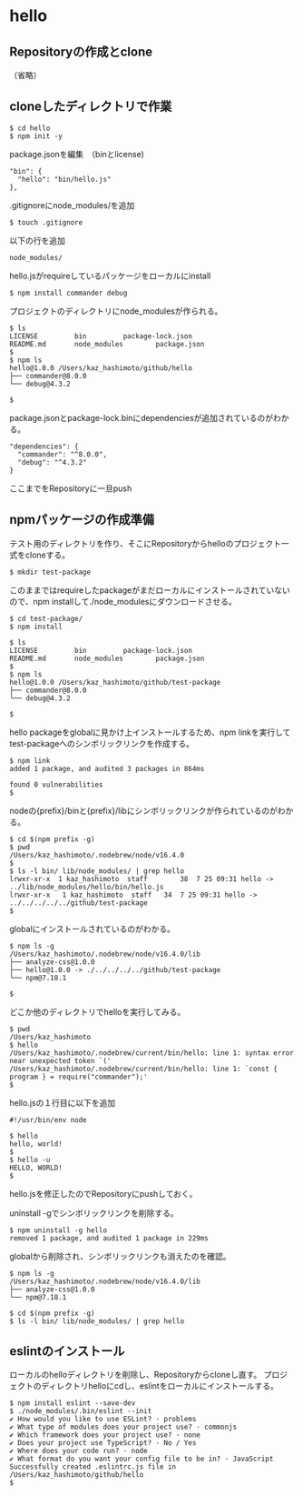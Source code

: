 # hello

## Repositoryの作成とclone
（省略）

## cloneしたディレクトリで作業
```
$ cd hello
$ npm init -y
```

package.jsonを編集　（binとlicense)
```
"bin": {
  "hello": "bin/hello.js"
},
```

.gitignoreにnode_modules/を追加
```
$ touch .gitignore
```

以下の行を追加
```
node_modules/
```

hello.jsがrequireしているパッケージをローカルにinstall
```
$ npm install commander debug
```

プロジェクトのディレクトリにnode_modulesが作られる。
```
$ ls
LICENSE			bin			package-lock.json
README.md		node_modules		package.json
$
$ npm ls
hello@1.0.0 /Users/kaz_hashimoto/github/hello
├── commander@8.0.0
└── debug@4.3.2

$
```

package.jsonとpackage-lock.binにdependenciesが追加されているのがわかる。
```
"dependencies": {
  "commander": "^8.0.0",
  "debug": "^4.3.2"
}
```

ここまでをRepositoryに一旦push

## npmパッケージの作成準備
テスト用のディレクトリを作り、そこにRepositoryからhelloのプロジェクト一式をcloneする。
```
$ mkdir test-package
```

このままではrequireしたpackageがまだローカルにインストールされていないので、npm installして./node_modulesにダウンロードさせる。
```
$ cd test-package/
$ npm install
```

```
$ ls
LICENSE			bin			package-lock.json
README.md		node_modules		package.json
$
$ npm ls
hello@1.0.0 /Users/kaz_hashimoto/github/test-package
├── commander@8.0.0
└── debug@4.3.2

$
```

hello packageをglobalに見かけ上インストールするため、npm linkを実行してtest-packageへのシンボリックリンクを作成する。
```
$ npm link
added 1 package, and audited 3 packages in 864ms

found 0 vulnerabilities
$
```
nodeの{prefix}/binと{prefix}/libにシンボリックリンクが作られているのがわかる。
```
$ cd $(npm prefix -g)
$ pwd
/Users/kaz_hashimoto/.nodebrew/node/v16.4.0
$
$ ls -l bin/ lib/node_modules/ | grep hello
lrwxr-xr-x  1 kaz_hashimoto  staff        38  7 25 09:31 hello -> ../lib/node_modules/hello/bin/hello.js
lrwxr-xr-x   1 kaz_hashimoto  staff   34  7 25 09:31 hello -> ../../../../../github/test-package
$
```

globalにインストールされているのがわかる。
```
$ npm ls -g
/Users/kaz_hashimoto/.nodebrew/node/v16.4.0/lib
├── analyze-css@1.0.0
├── hello@1.0.0 -> ./../../../../github/test-package
└── npm@7.18.1

$
```

どこか他のディレクトリでhelloを実行してみる。
```
$ pwd
/Users/kaz_hashimoto
$ hello
/Users/kaz_hashimoto/.nodebrew/current/bin/hello: line 1: syntax error near unexpected token `('
/Users/kaz_hashimoto/.nodebrew/current/bin/hello: line 1: `const { program } = require("commander");'
$
```

hello.jsの１行目に以下を追加
```
#!/usr/bin/env node
```

```
$ hello
hello, world!
$
$ hello -u
HELLO, WORLD!
$
```

hello.jsを修正したのでRepositoryにpushしておく。

uninstall -gでシンボリックリンクを削除する。

```
$ npm uninstall -g hello
removed 1 package, and audited 1 package in 229ms
```
globalから削除され、シンボリックリンクも消えたのを確認。

```
$ npm ls -g
/Users/kaz_hashimoto/.nodebrew/node/v16.4.0/lib
├── analyze-css@1.0.0
└── npm@7.18.1

$ cd $(npm prefix -g)
$ ls -l bin/ lib/node_modules/ | grep hello

```

## eslintのインストール

ローカルのhelloディレクトリを削除し、Repositoryからcloneし直す。
プロジェクトのディレクトリhelloにcdし、eslintをローカルにインストールする。
```
$ npm install eslint --save-dev
$ ./node_modules/.bin/eslint --init
✔ How would you like to use ESLint? · problems
✔ What type of modules does your project use? · commonjs
✔ Which framework does your project use? · none
✔ Does your project use TypeScript? · No / Yes
✔ Where does your code run? · node
✔ What format do you want your config file to be in? · JavaScript
Successfully created .eslintrc.js file in /Users/kaz_hashimoto/github/hello
$ 
```
